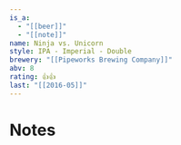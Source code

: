 ```yaml
---
is_a:
  - "[[beer]]"
  - "[[note]]"
name: Ninja vs. Unicorn
style: IPA - Imperial - Double
brewery: "[[Pipeworks Brewing Company]]"
abv: 8
rating: 👍👍
last: "[[2016-05]]"
---
```

# Notes

